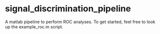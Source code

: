 # signal_discrimination_pipeline
A matlab pipeline to perform ROC analyses.
To get started, feel free to look up the example_roc.m script.
